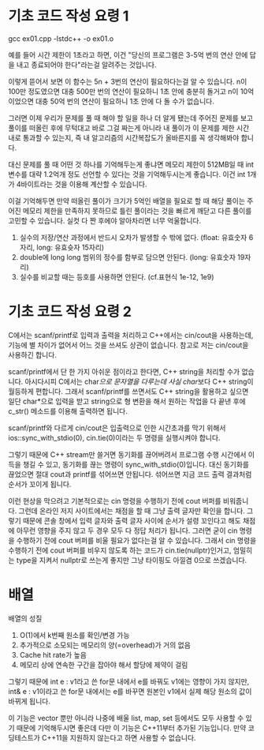 # 기초 코드 작성 요령 1
gcc ex01.cpp -lstdc++ -o ex01.o

예를 들어 시간 제한이 1초라고 하면, 이건 "당신의 프로그램은 3-5억 번의 연산 안에 답을 내고 종료되어야 한다"라는걸 알려주는 것입니다.

이렇게 뜯어서 보면 이 함수는 5n + 3번의 연산이 필요하다는걸 알 수 있습니다. n이 100만 정도였으면 대충 500만 번의 연산이 필요하니 1초 안에 충분히 돌거고 n이 10억이었으면 대충 50억 번의 연산이 필요하니 1초 안에 다 돌 수가 없습니다.

그러면 이제 우리가 문제를 풀 때 해야 할 일을 하나 더 알게 됐는데 주어진 문제를 보고 풀이를 떠올린 후에 무턱대고 바로 그걸 짜는게 아니라 내 풀이가 이 문제를 제한 시간 내로 통과할 수 있는지, 즉 내 알고리즘의 시간복잡도가 올바른지를 꼭 생각해봐야 합니다.

대신 문제를 풀 때 어떤 것 하나를 기억해두는게 좋냐면 메모리 제한이 512MB일 때 int 변수를 대략 1.2억개 정도 선언할 수 있다는 것을 기억해두시는게 좋습니다. 이건 int 1개가 4바이트라는 것을 이용해 계산할 수 있습니다.

이걸 기억해두면 만약 떠올린 풀이가 크기가 5억인 배열을 필요로 할 때 해당 풀이는 주어진 메모리 제한을 만족하지 못하므로 틀린 풀이라는 것을 빠르게 깨닫고 다른 풀이를 고민할 수 있습니다. 실컷 다 짠 후에야 알아차리면 너무 억울합니다.

1. 실수의 저장/연산 과정에서 반드시 오차가 발생할 수 밖에 없다. (float: 유효숫자 6자리, long: 유효슛자 15자리)
2. double에 long long 범위의 정수를 함부로 담으면 안된다. (long: 유효숫자 19자리)
3. 실수를 비교할 때는 등호를 사용하면 안된다. (cf.표현식 1e-12, 1e9)

# 기초 코드 작성 요령 2
C에서는 scanf/printf로 입력과 출력을 처리하고 C++에서는 cin/cout을 사용하는데, 기능에 별 차이가 없어서 어느 것을 쓰셔도 상관이 없습니다. 참고로 저는 cin/cout을 사용하긴 합니다.

scanf/printf에서 단 한 가지 아쉬운 점이라고 한다면, C++ string을 처리할 수가 없습니다. 아시다시피 C에서는 char*으로 문자열을 다루는데 사실 char*보다 C++ string이 월등하게 편합니다. 그래서 scanf/printf를 쓰면서도 C++ string을 활용하고 싶으면 일단 char*으로 입력을 받고 string으로 형 변환을 해서 원하는 작업을 다 끝낸 후에 c_str() 메소드를 이용해 출력하면 됩니다.

scanf/printf와 다르게 cin/cout은 입출력으로 인한 시간초과를 막기 위해서 ios::sync_with_stdio(0), cin.tie(0)이라는 두 명령을 실행시켜야 합니다.

그렇기 때문에 C++ stream만 쓸거면 동기화를 끊어버려서 프로그램 수행 시간에서 이득을 챙길 수 있고, 동기화를 끊는 명령이 sync_with_stdio(0)입니다. 대신 동기화를 끊었으면 절대 cout과 printf를 섞어쓰면 안됩니다. 섞어쓰면 지금 코드 출력 결과처럼 순서가 꼬이게 됩니다.  

이런 현상을 막으려고 기본적으로는 cin 명령을 수행하기 전에 cout 버퍼를 비워줍니다.
그런데 온라인 저지 사이트에서는 채점을 할 때 그냥 출력 글자만 확인을 합니다. 그렇기 때문에 콘솔 창에서 입력 글자와 출력 글자 사이에 순서가 설령 꼬인다고 해도 채점에 아무런 영향을 주지 않고 두 경우 모두 다 정답 처리가 됩니다.
그러면 굳이 cin 명령을 수행하기 전에 cout 버퍼를 비울 필요가 없다는걸 알 수 있습니다. 그래서 cin 명령을 수행하기 전에 cout 버퍼를 비우지 않도록 하는 코드가 cin.tie(nullptr)인거고, 엄밀히는 type을 지켜서 nullptr로 쓰는게 좋지만 그냥 타이핑도 아낄겸 0으로 쓰겠습니다.

# 배열
배열의 성질
1. O(1)에서 k번째 원소를 확인/변경 가능
2. 추가적으로 소모되는 메모리의 양(=overhead)가 거의 없음
3. Cache hit rate가 높음
4. 메모리 상에 연속한 구간을 잡아야 해서 할당에 제약이 걸림

그렇기 때문에 int e : v1라고 쓴 for문 내에서 e를 바꿔도 v1에는 영향이 가지 않지만, int& e : v1이라고 쓴 for문 내에서는 e를 바꾸면 원본인 v1에서 실제 해당 원소의 값이 바뀌게 됩니다.

이 기능은 vector 뿐만 아니라 나중에 배울 list, map, set 등에서도 모두 사용할 수 있기 때문에 기억해두시면 좋은데 다만 이 기능은 C++11부터 추가된 기능입니다. 만약 코딩테스트가 C++11을 지원하지 않는다고 하면 사용할 수 없습니다.

